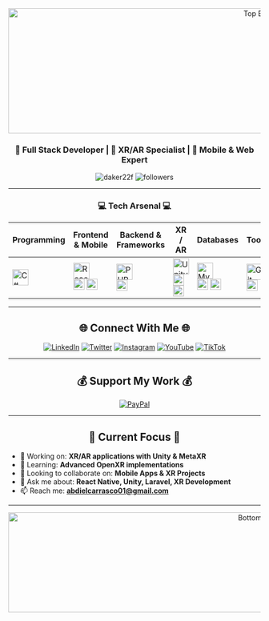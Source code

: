 <!-- ====== Banner superior (apertura) ====== -->
<div align="center">
  <!-- Reemplazar src por tu banner superior -->
  <img src="https://capsule-render.vercel.app/api?type=waving&color=gradient&customColorList=6,12,20&height=300&section=header&text=XR%2FAR%20Developer&fontSize=80&fontColor=fff&animation=twinkling&fontAlignY=35&desc=Full%20Stack%20%7C%20Unity%20%7C%20React%20Native&descAlignY=55&descSize=25" alt="Top Banner" width="1000" height="250">
</div>

<div align="center">
  
### 🚀 Full Stack Developer | 🎯 XR/AR Specialist | 🌟 Mobile & Web Expert

<p>
  <img src="https://komarev.com/ghpvc/?username=Daker22f&label=Profile%20views&color=0e75b6&style=flat" alt="daker22f" />
  <img src="https://img.shields.io/github/followers/Daker22f?label=Followers&style=social" alt="followers" />
</p>

</div>

---

<div align="center">

### 💻 Tech Arsenal 💻

</div>

| Programming | Frontend & Mobile | Backend & Frameworks | XR / AR | Databases | Tools |
| --- | --- | --- | --- | --- | --- |
| <img src="https://skillicons.dev/icons?i=cs,cpp,java,javascript,nodejs" alt="C#, C++, Java, JavaScript, Node.js" height="32"> | <img src="https://skillicons.dev/icons?i=react,angular,html,css,js" alt="React, Angular, HTML, CSS, JavaScript" height="32"><br><img src="https://img.shields.io/badge/React_Native-20232A?style=for-the-badge&logo=react&logoColor=61DAFB" height="22"> <img src="https://img.shields.io/badge/Expo-1B1F23?style=for-the-badge&logo=expo&logoColor=white" height="22"> | <img src="https://skillicons.dev/icons?i=php,nodejs" alt="PHP, Node.js" height="32"><br><img src="https://img.shields.io/badge/Laravel-FF2D20?style=for-the-badge&logo=laravel&logoColor=white" height="22"> | <img src="https://skillicons.dev/icons?i=unity" alt="Unity" height="32"><br><img src="https://img.shields.io/badge/Meta_XR-0467DF?style=for-the-badge&logo=meta&logoColor=white" height="22"> <img src="https://img.shields.io/badge/OpenXR-FF6B35?style=for-the-badge&logo=khronos&logoColor=white" height="22"> | <img src="https://skillicons.dev/icons?i=mysql,mongodb" alt="MySQL, MongoDB" height="32"><br><img src="https://img.shields.io/badge/SQL-4479A1?style=for-the-badge&logo=mysql&logoColor=white" height="22"> <img src="https://img.shields.io/badge/NoSQL-4DB33D?style=for-the-badge&logo=mongodb&logoColor=white" height="22"> | <img src="https://skillicons.dev/icons?i=git,github" alt="Git, GitHub" height="32"><br><img src="https://img.shields.io/badge/Odoo-714B67?style=for-the-badge&logo=odoo&logoColor=white" height="22"> |


---

<div align="center">

## 🌐 **Connect With Me** 🌐

</div>

<div align="center">

[![LinkedIn](https://img.shields.io/badge/LinkedIn-0077B5?style=for-the-badge&logo=linkedin&logoColor=white)](https://www.linkedin.com/in/abdiel-carrasco)
[![Twitter](https://img.shields.io/badge/Twitter-1DA1F2?style=for-the-badge&logo=twitter&logoColor=white)](https://x.com/abdiel22529?s=21)
[![Instagram](https://img.shields.io/badge/Instagram-E4405F?style=for-the-badge&logo=instagram&logoColor=white)](https://www.instagram.com/trebor_dev?igsh=MWJ6cWV2bm1jYzQyeA%3D%3D&utm_source=qr)
[![YouTube](https://img.shields.io/badge/YouTube-FF0000?style=for-the-badge&logo=youtube&logoColor=white)](https://www.youtube.com/@abdielcarrasco3291)
[![TikTok](https://img.shields.io/badge/TikTok-000000?style=for-the-badge&logo=tiktok&logoColor=white)](https://www.tiktok.com/@_fancy.man?_t=ZS-907Gg1VzH1U&_r=1)

</div>

---

<div align="center">

## 💰 **Support My Work** 💰
</div>

<div align="center">

[![PayPal](https://img.shields.io/badge/PayPal-00457C?style=for-the-badge&logo=paypal&logoColor=white)](https://paypal.me/RobertCarrasco458)

</div>

---

<div align="center">
  
## 🎯 **Current Focus** 🎯

</div>

- 🔭 Working on: **XR/AR applications with Unity & MetaXR**
- 🌱 Learning: **Advanced OpenXR implementations**  
- 👯 Looking to collaborate on: **Mobile Apps & XR Projects**
- 💬 Ask me about: **React Native, Unity, Laravel, XR Development**
- 📫 Reach me: **abdielcarrasco01@gmail.com**

---

<!-- ====== Banner inferior (cierre) ====== -->
<div align="center">
  <!-- Reemplazar src por tu banner inferior, procura que combine con el superior -->
  <img src="https://capsule-render.vercel.app/api?type=waving&color=gradient&customColorList=6,12,20&height=200&section=footer&text=Let's%20Build%20XR%20Experiences&fontSize=40&fontColor=fff&animation=twinkling" alt="Bottom Banner" width="1000" height="200">
</div>


